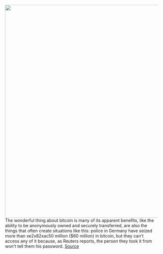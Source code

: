 <img src='https://cdn.vox-cdn.com/uploads/chorus_image/image/50858597/tldr-logo.1473954443.png' width='700px' /><br/>
The wonderful thing about bitcoin is many of its apparent benefits, like the ability to be anonymously owned and securely transferred, are also the things that often create situations like this: police in Germany have seized more than xe2x82xac50 million ($60 million) in bitcoin, but they can't access any of it because, as Reuters reports, the person they took it from won't tell them his password.
<a href='https://www.theverge.com/tldr/2021/2/5/22268646/german-police-bitcoin-digital-wallet-missing-password'> Source <a/>
